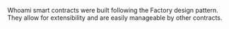 Whoami smart contracts were built following the Factory design pattern. They allow for extensibility and are easily manageable by other contracts.
